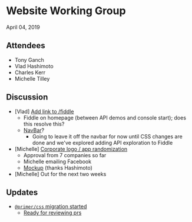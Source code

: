 # Website Working Group

April 04, 2019

## Attendees

- Tony Ganch  
- Vlad Hashimoto
- Charles Kerr
- Michelle Tilley

## Discussion

- [Vlad] [Add link to /fiddle](https://github.com/electron/electronjs.org/issues/2136)
	- Fiddle on homepage (between API demos and console start); does this resolve this?
	- [NavBar](https://github.com/electron/electronjs.org/issues/2376)?
        - Going to leave it off the navbar for now until CSS changes are done and we've explored adding API exploration to Fiddle
- [Michelle] [Corporate logo / app randomization]()
    - Approval from 7 companies so far
    - Michelle emailing Facebook
    - [Mockup](https://github.com/electron/electronjs.org/pull/2328#issuecomment-479929605) (thanks Hashimoto)
- [Michelle] Out for the next two weeks

## Updates

- [`@primer/css` migration started](https://github.com/electron/electronjs.org/pull/2361)
	- [Ready for reviewing prs](https://github.com/electron/electronjs.org/pulls?q=is%3Apr+is%3Aopen+sort%3Aupdated-desc+label%3Aready-for-review)
